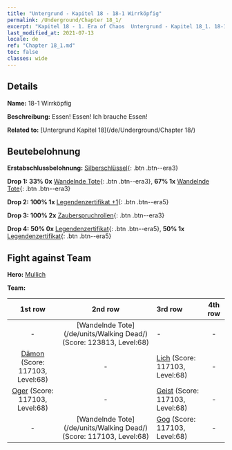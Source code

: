 ```yaml
---
title: "Untergrund - Kapitel 18 - 18-1 Wirrköpfig"
permalink: /Underground/Chapter 18_1/
excerpt: "Kapitel 18 - 1. Era of Chaos  Untergrund - Kapitel 18_1. 18-1 Wirrköpfig"
last_modified_at: 2021-07-13
locale: de
ref: "Chapter 18_1.md"
toc: false
classes: wide
---
```


## Details

 **Name:** 18-1 Wirrköpfig

 **Beschreibung:** Essen! Essen! Ich brauche Essen!

 **Related to:** [Untergrund Kapitel 18](/de/Underground/Chapter 18/)

## Beutebelohnung

 **Erstabschlussbelohnung:** [Silberschlüssel](/ItemsDE/con_693/){: .btn .btn--era3}

 **Drop 1:** **33% 0x** [Wandelnde Tote](/ItemsDE/unt_209/){: .btn .btn--era3}, **67% 1x** [Wandelnde Tote](/ItemsDE/unt_209/){: .btn .btn--era3}

 **Drop 2:** **100% 1x** [Legendenzertifikat +1](/ItemsDE/mat_74/){: .btn .btn--era5}

 **Drop 3:** **100% 2x** [Zauberspruchrollen](/ItemsDE/con_694/){: .btn .btn--era3}

 **Drop 4:** **50% 0x** [Legendenzertifikat](/ItemsDE/mat_67/){: .btn .btn--era5}, **50% 1x** [Legendenzertifikat](/ItemsDE/mat_67/){: .btn .btn--era5}


## Fight against Team
 **Hero:** [Mullich](/de/heroes/Mullich/)

 **Team:**


  | 1st row | 2nd row | 3rd row | 4th row |
  |:----:|:----:|:----|:----:|
  | - | [Wandelnde Tote](/de/units/Walking Dead/) (Score: 123813, Level:68)  | - | - |
  | [Dämon](/de/units/Demon/) (Score: 117103, Level:68)  | - | [Lich](/de/units/Lich/) (Score: 117103, Level:68)  | - |
  | [Oger](/de/units/Ogre/) (Score: 117103, Level:68)  | - | [Geist](/de/units/Wight/) (Score: 117103, Level:68)  | - |
  | - | [Wandelnde Tote](/de/units/Walking Dead/) (Score: 117103, Level:68)  | [Gog](/de/units/Gog/) (Score: 117103, Level:68)  | - |


